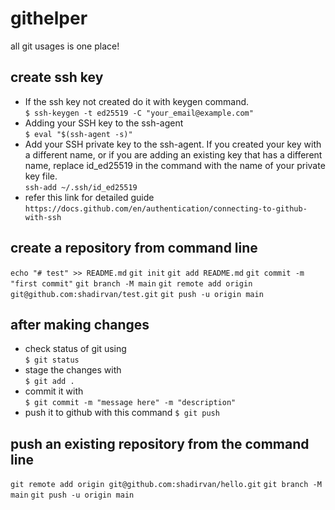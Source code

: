# githelper
all git usages is one place!

## create ssh key

* If the ssh key not created do it with keygen command. <br>
`$ ssh-keygen -t ed25519 -C "your_email@example.com"`
* Adding your SSH key to the ssh-agent <br>
`$ eval "$(ssh-agent -s)"`
* Add your SSH private key to the ssh-agent. If you created your key with a different name, or if you are adding an existing key that has a different name, replace id_ed25519 in the command with the name of your private key file. <br>
`ssh-add ~/.ssh/id_ed25519`
* refer this link for detailed guide <br>
`https://docs.github.com/en/authentication/connecting-to-github-with-ssh`
## create a repository from command line
`echo "# test" >> README.md`
`git init`
`git add README.md`
`git commit -m "first commit"`
`git branch -M main`
`git remote add origin git@github.com:shadirvan/test.git`
`git push -u origin main`


## after making changes
* check status of git using <br> `$ git status`
* stage the changes with <br>
`$ git add .`
* commit it with <br>
`$ git commit -m "message here" -m "description"`
* push it to github with this command
`$ git push`
## push an existing repository from the command line
`git remote add origin git@github.com:shadirvan/hello.git`
`git branch -M main`
`git push -u origin main`
